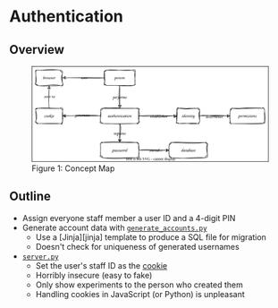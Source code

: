 # Authentication

## Overview

<figure id="auth-concept-map">
  <img src="auth_concept_map.svg" alt="concept map of authentication"/>
  <figcaption>Figure 1: Concept Map</figcaption>
</figure>

## Outline

-   Assign everyone staff member a user ID and a 4-digit PIN
-   Generate account data with [`generate_accounts.py`](./generate_accounts.py)
    -   Use a [Jinja][jinja] template to produce a SQL file for migration
    -   Doesn't check for uniqueness of generated usernames
-   [`server.py`](./server.py)
    -   Set the user's staff ID as the [cookie](g:cookie)
    -   Horribly insecure (easy to fake)
    -   Only show experiments to the person who created them
    -   Handling cookies in JavaScript (or Python) is unpleasant
